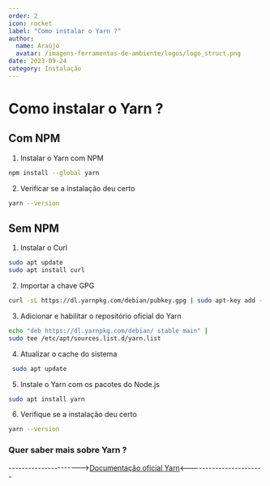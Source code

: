 ```yaml
---
order: 2
icon: rocket
label: "Como instalar o Yarn ?"
author:
  name: Araújo
  avatar: /imagens-ferramentas-de-ambiente/logos/logo_struct.png
date: 2023-09-24
category: Instalação
---
```


# Como instalar o Yarn ?

## Com NPM

1. Instalar o Yarn com NPM

```bash
npm install --global yarn
```

2. Verificar se a instalação deu certo 

```bash
yarn --version
```

## Sem NPM

1. Instalar o Curl

```bash
sudo apt update
sudo apt install curl
```

2. Importar a chave GPG

```bash
curl -sL https://dl.yarnpkg.com/debian/pubkey.gpg | sudo apt-key add -
```

3. Adicionar e habilitar o repositório oficial do Yarn

```bash
echo "deb https://dl.yarnpkg.com/debian/ stable main" |
sudo tee /etc/apt/sources.list.d/yarn.list
```

4. Atualizar o cache do sistema

```bash
 sudo apt update
```

5. Instale o Yarn com os pacotes do Node.js

```bash
sudo apt install yarn
```

6. Verifique se a instalação deu certo

```bash
yarn --version
```

### Quer saber mais sobre Yarn ?

---------------------->[Documentação oficial Yarn](https://classic.yarnpkg.com/lang/en/docs/)<-----------------------